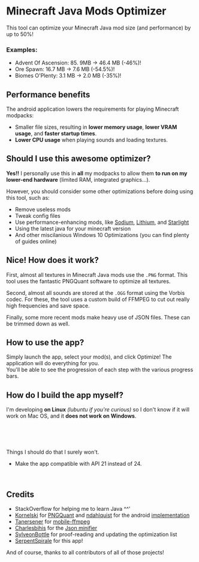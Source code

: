 # Minecraft Java Mods Optimizer

This tool can optimize your Minecraft Java mod size (and performance) by up to 50%!

### Examples:

 - Advent Of Ascension: 85. 9MB -> 46.4 MB (-46%)!
 - Ore Spawn: 16.7 MB -> 7.6 MB (-54.5%)!
 - Biomes O'Plenty: 3.1 MB -> 2.0 MB (-35%)!



## Performance benefits
The android application lowers the requirements for playing Minecraft modpacks:

 - Smaller file sizes, resulting in **lower memory usage**, **lower VRAM usage**, and **faster startup times**.
 - **Lower CPU usage** when playing sounds and loading textures.


## Should I use this awesome optimizer?
**Yes!!** I personally use this in **all** my modpacks to allow them **to run on my lower-end hardware** (limited RAM, integrated graphics...).

However, you should consider some other optimizations before doing using this tool, such as:
 - Remove useless mods
 - Tweak config files
 - Use performance-enhancing mods, like [Sodium](https://www.curseforge.com/minecraft/mc-mods/sodium), [Lithium](https://www.curseforge.com/minecraft/mc-mods/lithium), and [Starlight](https://www.curseforge.com/minecraft/mc-mods/starlight)
 - Using the latest java for your minecraft version
 - And other miscilanious Windows 10 Optimizations (you can find plenty of guides online)

## Nice! How does it work?
First, almost all textures in Minecraft Java mods use the `.PNG` format. This tool uses the fantastic PNGQuant software to optimize all textures.

Second, almost all sounds are stored at the `.OGG` format using the Vorbis codec. For these, the tool uses a custom build of FFMPEG to cut out really high frequencies and save space.

Finally, some more recent mods make heavy use of JSON files. These can be trimmed down as well.

## How to use the app?
Simply launch the app, select your mod(s), and click Optimize! The application will do everything for you.  
You'll be able to see the progression of each step with the various progress bars.

## How do I build the app myself?
I'm developing **on Linux** *(lubuntu if you're curious)* so I don't know if it will work on Mac OS, and it **does not work on Windows**.

<br />
<br />
<br />

Things I should do that I surely won't.

 - Make the app compatible with API 21 instead of 24.
<br />

## Credits

 - StackOverflow for helping me to learn Java ^^'
 - [Kornelski](https://github.com/kornelski) for [PNGQuant](https://github.com/kornelski/pngquant) and [ndahlquist](https://github.com/ndahlquist) for the android [implementation](https://github.com/ndahlquist/pngquant-android)
 - [Tanersener](https://github.com/tanersener) for [mobile-ffmpeg](https://github.com/tanersener/mobile-ffmpeg)
 - [Charlesbihis](https://github.com/charlesbihis) for the [Json minifier](https://github.com/charlesbihis/minify) 
 - [SylveonBottle](https://github.com/SylveonBottle) for proof-reading and updating the optimization list
 - [SerpentSpirale](https://github.com/serpentspirale) for this app!

And of course, thanks to all contributors of all of those projects!

